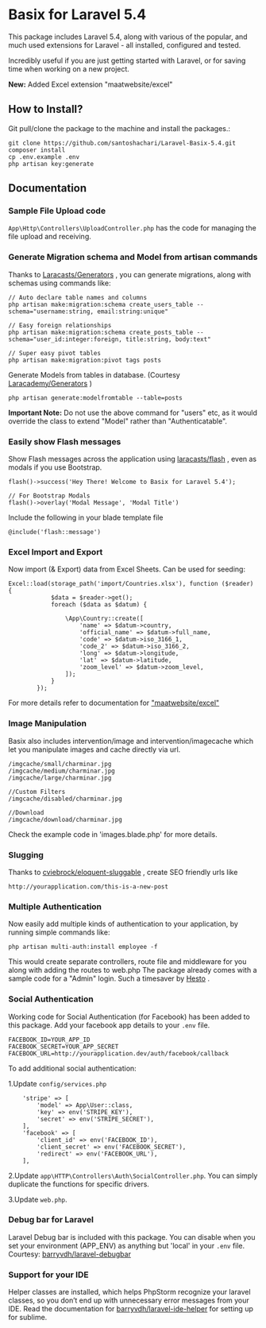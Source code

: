 # Basix for Laravel 5.4
This package includes Laravel 5.4, along with various of the popular, and much used extensions for Laravel - all installed, configured and tested. 

Incredibly useful if you are just getting started with Laravel, or for saving time when working on a new project.

**New:** Added Excel extension "maatwebsite/excel"

## How to Install?

Git pull/clone the package to the machine and install the packages.: 
```
git clone https://github.com/santoshachari/Laravel-Basix-5.4.git
composer install
cp .env.example .env
php artisan key:generate
```

## Documentation

### Sample File Upload code
`App\Http\Controllers\UploadController.php` has the code for managing the file upload and receiving. 


### Generate Migration schema and Model from artisan commands

Thanks to [Laracasts/Generators](https://github.com/laracasts/Laravel-5-Generators-Extended) , you can generate migrations, along with schemas using commands like:
```
// Auto declare table names and columns
php artisan make:migration:schema create_users_table --schema="username:string, email:string:unique"

// Easy foreign relationships
php artisan make:migration:schema create_posts_table --schema="user_id:integer:foreign, title:string, body:text"

// Super easy pivot tables
php artisan make:migration:pivot tags posts
```

Generate Models from tables in database. (Courtesy [Laracademy/Generators](https://github.com/laracademy/generators) )
```
php artisan generate:modelfromtable --table=posts
```
**Important Note:** Do not use the above command for "users" etc, as it would override the class to extend "Model" rather than "Authenticatable".
 

### Easily show Flash messages

Show Flash messages across the application using [laracasts/flash](https://github.com/laracasts/flash) , even as modals if you use Bootstrap. 
```
flash()->success('Hey There! Welcome to Basix for Laravel 5.4');

// For Bootstrap Modals
flash()->overlay('Modal Message', 'Modal Title')
```

Include the following in your blade template file
```
@include('flash::message')
```

### Excel Import and Export
Now import (& Export) data from Excel Sheets. Can be used for seeding: 
 ```
 Excel::load(storage_path('import/Countries.xlsx'), function ($reader) {
             $data = $reader->get();
             foreach ($data as $datum) {
 
                 \App\Country::create([
                     'name' => $datum->country,
                     'official_name' => $datum->full_name,
                     'code' => $datum->iso_3166_1,
                     'code_2' => $datum->iso_3166_2,
                     'long' => $datum->longitude,
                     'lat' => $datum->latitude,
                     'zoom_level' => $datum->zoom_level,
                 ]);
             }
         });
 ```
 For more details refer to documentation for ["maatwebsite/excel"](http://www.maatwebsite.nl/laravel-excel/docs/import) 

### Image Manipulation
Basix also includes intervention/image and intervention/imagecache which let you manipulate images and cache directly via url.

```
/imgcache/small/charminar.jpg
/imgcache/medium/charminar.jpg
/imgcache/large/charminar.jpg

//Custom Filters
/imgcache/disabled/charminar.jpg

//Download
/imgcache/download/charminar.jpg
```

Check the example code in 'images.blade.php' for more details. 

### Slugging

Thanks to [cviebrock/eloquent-sluggable](https://github.com/cviebrock/eloquent-sluggable) , create SEO friendly urls like
```
http://yourapplication.com/this-is-a-new-post
```

### Multiple Authentication
Now easily add multiple kinds of authentication to your application, by running simple commands like:
```
php artisan multi-auth:install employee -f
```
This would create separate controllers, route file and middleware for you along with adding the routes to web.php
The package already comes with a sample code for a "Admin" login. Such a timesaver by [Hesto](https://github.com/Hesto/multi-auth) . 

### Social Authentication
Working code for Social Authentication (for Facebook) has been added to this package. Add your facebook app details to your `.env` file.
```
FACEBOOK_ID=YOUR_APP_ID
FACEBOOK_SECRET=YOUR_APP_SECRET
FACEBOOK_URL=http://yourapplication.dev/auth/facebook/callback
```

To add additional social authentication: 

1.Update `config/services.php`
```
    'stripe' => [
        'model' => App\User::class,
        'key' => env('STRIPE_KEY'),
        'secret' => env('STRIPE_SECRET'),
    ],
    'facebook' => [
        'client_id' => env('FACEBOOK_ID'),
        'client_secret' => env('FACEBOOK_SECRET'),
        'redirect' => env('FACEBOOK_URL'),
    ],
```
2.Update `app\HTTP\Controllers\Auth\SocialController.php`. You can simply duplicate the functions for specific drivers. 

3.Update `web.php`. 

### Debug bar for Laravel
Laravel Debug bar is included with this package. You can disable when you set your environment (APP_ENV) as anything but 'local' in your `.env` file. Courtesy: [barryvdh/laravel-debugbar](https://github.com/barryvdh/laravel-debugbar)

### Support for your IDE
Helper classes are installed, which helps PhpStorm recognize your laravel classes, so you don’t end up with unnecessary error messages from your IDE. Read the documentation for [barryvdh/laravel-ide-helper](https://github.com/barryvdh/laravel-ide-helper) for setting up for sublime.   
